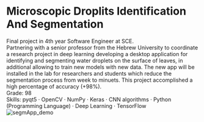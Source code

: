 # Microscopic Droplits Identification And Segmentation
 Final project in 4th year Software Engineer at SCE.
 <br />
Partnering with a senior professor  from the Hebrew University to coordinate a research project in deep learning developing a desktop application for identifying and segmenting water droplets on the surface of leaves, in additional allowing to train new models with new data. The new app will be installed in the lab for researchers and students which reduce the segmentation process from week to minuets.
This project accomplished a high percentage of accuracy (+98%).
<br />
Grade: 98
<br />
Skills: pyqt5 · OpenCV · NumPy · Keras · CNN algorithms · Python (Programming Language) · Deep Learning · TensorFlow
 <br />
![segmApp_demo](https://github.com/MoatazAta/microdroplets-identification-and-segmentation/assets/45338957/a32ea641-be7c-41f7-8a63-3262fb59bfe4)
